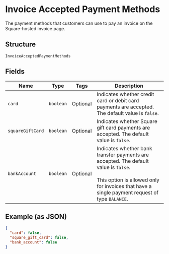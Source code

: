 
# Invoice Accepted Payment Methods

The payment methods that customers can use to pay an invoice on the Square-hosted invoice page.

## Structure

`InvoiceAcceptedPaymentMethods`

## Fields

| Name | Type | Tags | Description |
|  --- | --- | --- | --- |
| `card` | `boolean` | Optional | Indicates whether credit card or debit card payments are accepted. The default value is `false`. |
| `squareGiftCard` | `boolean` | Optional | Indicates whether Square gift card payments are accepted. The default value is `false`. |
| `bankAccount` | `boolean` | Optional | Indicates whether bank transfer payments are accepted. The default value is `false`.<br><br>This option is allowed only for invoices that have a single payment request of type `BALANCE`. |

## Example (as JSON)

```json
{
  "card": false,
  "square_gift_card": false,
  "bank_account": false
}
```

